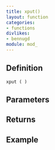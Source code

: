 ```yaml
---
title: xput()
layout: function
categories:
- functions
divlikes:
- bennugd
module: mod_
---
```


## Definition

    xput ( )

## Parameters

## Returns

## Example
